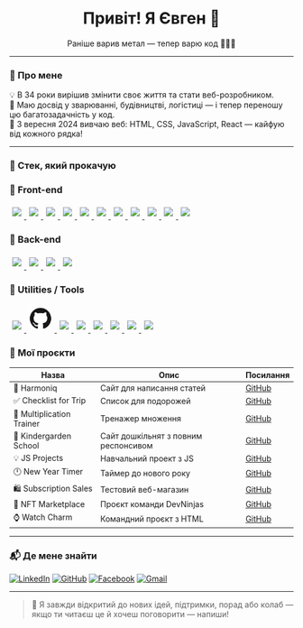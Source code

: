 <h1 align="center">Привіт! Я Євген 👋</h1>
<p align="center">Раніше варив метал — тепер варю код 👨‍💻🔥</p>

---

### 🌟 Про мене

💡 В 34 роки вирішив змінити своє життя та стати веб-розробником.  
🔧 Маю досвід у зварюванні, будівництві, логістиці — і тепер переношу цю багатозадачність у код.  
🚀 З вересня 2024 вивчаю веб: HTML, CSS, JavaScript, React — кайфую від кожного рядка!  

---

### 🔧 Стек, який прокачую

### 🔹 Front-end

<p align="left">
  <a href="https://developer.mozilla.org/docs/Web/HTML" target="_blank">
    <img src="https://cdn.jsdelivr.net/gh/devicons/devicon/icons/html5/html5-original.svg" width="40" style="margin:5px;"/>
  </a>
  <a href="https://developer.mozilla.org/docs/Web/CSS" target="_blank">
    <img src="https://cdn.jsdelivr.net/gh/devicons/devicon/icons/css3/css3-original.svg" width="40" style="margin:5px;"/>
  </a>
  <a href="https://developer.mozilla.org/docs/Web/JavaScript" target="_blank">
    <img src="https://cdn.jsdelivr.net/gh/devicons/devicon/icons/javascript/javascript-original.svg" width="40" style="margin:5px;"/>
  </a>
  <a href="https://react.dev/" target="_blank">
    <img src="https://cdn.jsdelivr.net/gh/devicons/devicon/icons/react/react-original.svg" width="40" style="margin:5px;"/>
  </a>
  <a href="https://www.typescriptlang.org/docs/" target="_blank">
    <img src="https://cdn.jsdelivr.net/gh/devicons/devicon/icons/typescript/typescript-original.svg" width="40" style="margin:5px;"/>
  </a>
  <a href="https://reactrouter.com/" target="_blank">
    <img src="https://cdn.jsdelivr.net/gh/devicons/devicon/icons/react/react-original.svg" width="40" style="margin:5px;"/>
  </a>
  <a href="https://docs.pmnd.rs/zustand/getting-started/introduction" target="_blank">
    <img src="https://raw.githubusercontent.com/pmndrs/zustand/main/logo.png" width="40" style="margin:5px;"/>
  </a>
  <a href="https://redux-toolkit.js.org/" target="_blank">
    <img src="https://raw.githubusercontent.com/reduxjs/redux/master/logo/logo.png" width="40" style="margin:5px;"/>
  </a>
  <a href="https://formik.org/docs/overview" target="_blank">
    <img src="https://formik.org/images/formik-logo.png" width="40" style="margin:5px;"/>
  </a>
  <a href="https://www.i18next.com/" target="_blank">
    <img src="https://raw.githubusercontent.com/i18next/i18next-logo/master/i18next-logo.png" width="40" style="margin:5px;"/>
  </a>
  <a href="https://tanstack.com/query/latest" target="_blank">
    <img src="https://raw.githubusercontent.com/TanStack/query/main/media/logo.png" width="40" style="margin:5px;"/>
  </a>
</p>

### 🔹 Back-end

<p align="left">
  <a href="https://nodejs.org/docs" target="_blank">
    <img src="https://cdn.jsdelivr.net/gh/devicons/devicon/icons/nodejs/nodejs-original.svg" width="40" style="margin:5px;"/>
  </a>
  <a href="https://expressjs.com/" target="_blank">
    <img src="https://cdn.simpleicons.org/express/000000/FFFFFF" width="40" style="margin:5px;"/>
  </a>
  <a href="https://www.mongodb.com/docs/" target="_blank">
    <img src="https://cdn.jsdelivr.net/gh/devicons/devicon/icons/mongodb/mongodb-original.svg" width="40" style="margin:5px;"/>
  </a>
  <a href="https://mongoosejs.com/docs/guide.html" target="_blank">
    <img src="https://mongoosejs.com/docs/images/mongoose-logo-transparent.png" width="40" style="margin:5px;"/>
  </a>
</p>

### 🔹 Utilities / Tools

<p align="left">
  <a href="https://code.visualstudio.com/" target="_blank">
    <img src="https://cdn.jsdelivr.net/gh/devicons/devicon/icons/vscode/vscode-original.svg" width="40" style="margin:5px;"/>
  </a>
  <a href="https://docs.github.com/en/actions" target="_blank">
    <img src="https://raw.githubusercontent.com/devicons/devicon/master/icons/github/github-original.svg" width="40" style="margin:5px;"/>
  </a>
  <a href="https://pages.github.com/" target="_blank">
    <img src="https://raw.githubusercontent.com/simple-icons/simple-icons/develop/icons/githubpages.svg" width="40" style="margin:5px;"/>
  </a>
  <a href="https://www.figma.com/" target="_blank">
    <img src="https://cdn.jsdelivr.net/gh/devicons/devicon/icons/figma/figma-original.svg" width="40" style="margin:5px;"/>
  </a>
  <a href="https://eslint.org/docs/latest/" target="_blank">
    <img src="https://cdn.jsdelivr.net/gh/devicons/devicon/icons/eslint/eslint-original.svg" width="40" style="margin:5px;"/>
  </a>
  <a href="https://prettier.io/docs/en/index.html" target="_blank">
    <img src="https://prettier.io/icon.png" width="40" style="margin:5px;"/>
  </a>
  <a href="https://www.postman.com/" target="_blank">
    <img src="https://www.vectorlogo.zone/logos/getpostman/getpostman-icon.svg" width="40" style="margin:5px;"/>
  </a>
  <a href="https://www.npmjs.com/" target="_blank">
    <img src="https://cdn.jsdelivr.net/gh/devicons/devicon/icons/npm/npm-original-wordmark.svg" width="40" style="margin:5px;"/>
  </a>
</p>



### 🧩 Мої проєкти

| Назва | Опис | Посилання |
|------|------|-----------|
| 📄 Harmoniq | Сайт для написання статей  | [GitHub](https://github.com/Jaelouss/project-harmoniq-front-end) |
| ✅ Checklist for Trip | Список для подорожей | [GitHub](https://github.com/Jaelouss/checklist-for-trip) |
| 🔢 Multiplication Trainer | Тренажер множення | [GitHub](https://github.com/Jaelouss/trainer-multiplication-table) |
| 🧸 Kindergarden School | Сайт дошкільнят з повним респонсивом | [GitHub](https://github.com/Jaelouss/school-project) |
| 💡 JS Projects | Навчальний проект з JS| [GitHub](https://github.com/Jaelouss/js-project) |
| 🕛 New Year Timer | Таймер до нового року | [GitHub](https://github.com/Jaelouss/New-Year-Timer) |
| 🛍️ Subscription Sales | Тестовий веб-магазин | [GitHub](https://github.com/Jaelouss/subscription-sales) |
| 🧠 NFT Marketplace | Проєкт команди DevNinjas | [GitHub](https://github.com/Jaelouss/NFT-marketplace-DevNinjas) |
| ⌚ Watch Charm | Командний проєкт з HTML | [GitHub](https://github.com/Jaelouss/team-project-watch-charm) |

---

### 📬 Де мене знайти

[![LinkedIn](https://img.shields.io/badge/-LinkedIn-blue?style=flat-square&logo=linkedin&logoColor=white)](https://www.linkedin.com/in/eugen-alekseev/)
[![GitHub](https://img.shields.io/badge/-GitHub-181717?style=flat-square&logo=github&logoColor=white)](https://github.com/Jaelouss)
[![Facebook](https://img.shields.io/badge/-Facebook-1877F2?style=flat-square&logo=facebook&logoColor=white)](https://www.facebook.com/profile.php?id=100001152660992)
[![Gmail](https://img.shields.io/badge/-devilsbrother1@gmail.com-D14836?style=flat-square&logo=gmail&logoColor=white)](mailto:devilsbrother1@gmail.com)

---

> 🧠 Я завжди відкритий до нових ідей, підтримки, порад або колаб — якщо ти читаєш це й хочеш поговорити — напиши!
